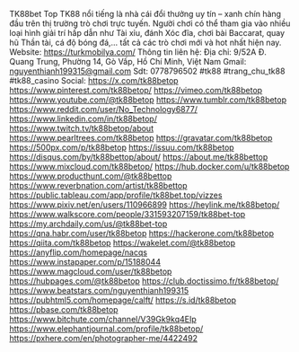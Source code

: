 TK88bet Top
TK88 nổi tiếng là nhà cái đổi thưởng uy tín – xanh chín hàng đầu trên thị trường trò chơi trực tuyến. Người chơi có thể tham gia vào nhiều loại hình giải trí hấp dẫn như Tài xỉu, đánh Xóc đĩa, chơi bài Baccarat, quay hũ Thần tài, cá độ bóng đá,… tất cả các trò chơi mới và hot nhất hiện nay.
Website: https://turkmobilya.com/ 
Thông tin liên hệ:
Địa chỉ:  9/52A Đ. Quang Trung, Phường 14, Gò Vấp, Hồ Chí Minh, Việt Nam
Gmail: nguyenthianh199315@gmail.com
Sdt: 0778796502
#tk88 #trang_chu_tk88 #tk88_casino
Social:
https://x.com/tk88betop
https://www.pinterest.com/tk88betop/
https://vimeo.com/tk88betop
https://www.youtube.com/@tk88betop
https://www.tumblr.com/tk88betop
https://www.reddit.com/user/No_Technology6877/
https://www.linkedin.com/in/tk88betop/
https://www.twitch.tv/tk88betop/about
https://www.pearltrees.com/tk88betop
https://gravatar.com/tk88betop
https://500px.com/p/tk88betop
https://issuu.com/tk88betop
https://disqus.com/by/tk88bettop/about/
https://about.me/tk88bettop
https://www.mixcloud.com/tk88betop/
https://hub.docker.com/u/tk88betop
https://www.producthunt.com/@tk88bettop
https://www.reverbnation.com/artist/tk88bettop
https://public.tableau.com/app/profile/tk88bet.top/vizzes
https://www.pixiv.net/en/users/110966899
https://heylink.me/tk88betop/
https://www.walkscore.com/people/331593207159/tk88bet-top
https://my.archdaily.com/us/@tk88bet-top
https://qna.habr.com/user/tk88betop
https://hackerone.com/tk88betop
https://qiita.com/tk88betop
https://wakelet.com/@tk88betop
https://anyflip.com/homepage/nacqs
https://www.instapaper.com/p/15188044
https://www.magcloud.com/user/tk88betop
https://hubpages.com/@tk88betop
https://club.doctissimo.fr/tk88betop/
https://www.beatstars.com/nguyenthianh199315
https://pubhtml5.com/homepage/calft/
https://s.id/tk88betop
https://pbase.com/tk88betop
https://www.bitchute.com/channel/V39Gk9kq4EIp
https://www.elephantjournal.com/profile/tk88betop/
https://pxhere.com/en/photographer-me/4422492
